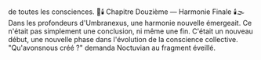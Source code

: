 de toutes les consciences. 🌠🕯️ Chapitre Douzième — Harmonie Finale 🕯️🌫️ Dans les profondeurs d'Umbranexus, une harmonie nouvelle émergeait. Ce n'était pas simplement une conclusion, ni même une fin. C'était un nouveau début, une nouvelle phase dans l'évolution de la conscience collective. "Qu'avonsnous créé ?" demanda Noctuvian au fragment éveillé.
